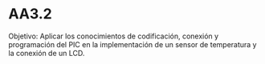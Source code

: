 # AA3.2
Objetivo: Aplicar los conocimientos de codificación, conexión y programación del PIC en la implementación de un sensor de temperatura y la conexión de un LCD.

